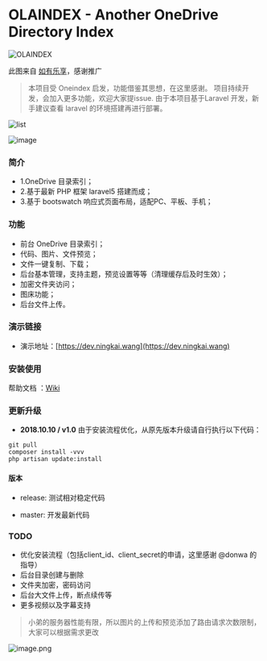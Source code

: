 OLAINDEX - Another OneDrive Directory Index
==========

![OLAINDEX](https://image.ningkai.wang/item/origin/view/01HS36VAGUMSWK624D6FDYB57VMIYU4NLE)

此图来自 [如有乐享](https://51.ruyo.net/)，感谢推广

> 本项目受 Oneindex 启发，功能借鉴其思想，在这里感谢。 项目持续开发，会加入更多功能，欢迎大家提issue.
> 由于本项目基于Laravel 开发，新手建议查看 laravel 的环境搭建再进行部署。


![list](https://share.imwnk.cn/item/origin/view/01FGBPEHT2TSRM4K4ZEVCJ3A2AVBOVKTOE)

![image](https://share.imwnk.cn/item/origin/view/01FGBPEHV3KII7GWXKMFHKGVTV5M6URPBW)

### 简介

- 1.OneDrive 目录索引；
- 2.基于最新 PHP 框架 laravel5 搭建而成；
- 3.基于 bootswatch 响应式页面布局，适配PC、平板、手机；

### 功能
- 前台 OneDrive 目录索引；
- 代码、图片、文件预览；
- 文件一键复制、下载；
- 后台基本管理，支持主题，预览设置等等（清理缓存后及时生效）；
- 加密文件夹访问；
- 图床功能；
- 后台文件上传。

### 演示链接

- 演示地址：[https://dev.ningkai.wang](https://dev.ningkai.wang)

### 安装使用

帮助文档 ：[Wiki](https://github.com/WangNingkai/OLAINDEX/wiki)

### 更新升级

- **2018.10.10 / v1.0**
由于安装流程优化，从原先版本升级请自行执行以下代码：

```
git pull
composer install -vvv
php artisan update:install
```


#### 版本

- release: 测试相对稳定代码

- master: 开发最新代码

### TODO

- 优化安装流程（包括client_id、client_secret的申请，这里感谢 @donwa 的指导）
- 后台目录创建与删除
- 文件夹加密，密码访问
- 后台大文件上传，断点续传等
- 更多视频以及字幕支持


> 小弟的服务器性能有限，所以图片的上传和预览添加了路由请求次数限制，大家可以根据需求更改

![image.png](https://image.ningkai.wang/item/origin/view/01HS36VADQV35WPMQ3AFHZ25AUTVCJIEVN)
